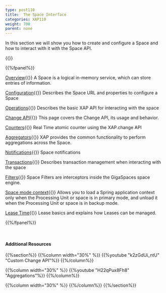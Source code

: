 ```yaml
---
type: post110
title:  The Space Interface
categories: XAP110
weight: 700
parent: none
---
```




In this section we will show you how to create and configure a Space and how to interact with it with the Space API.


{{<wbr>}}

{{%fpanel%}}

[Overview](./the-gigaspace-interface.html){{<wbr>}}
A Space is a logical in-memory service, which can store entries of information.

[Configuration](./the-space-configuration.html){{<wbr>}}
Describes the Space URL and properties to configure a Space

[Operations](./the-space-operations.html){{<wbr>}}
Describes the basic XAP API for interacting with the space

[Change API](./change-api-overview.html){{<wbr>}}
This page covers the Change API, its usage and behavior.

[Counters](./the-space-counters.html){{<wbr>}}
Real Time atomic counter using the XAP.change API

[Aggregators](./aggregators.html){{<wbr>}}
XAP provides the common functionality to perform aggregations across the Space.

[Notifications](./the-space-notifications.html){{<wbr>}}
Space notifications

[Transactions](./the-space-transactions.html){{<wbr>}}
Describes transaction management when interacting with the space

[Filters](./the-space-filters.html){{<wbr>}}
Space Filters are interceptors inside the GigaSpaces space engine.

[Space mode context](./space-mode-context-loader.html){{<wbr>}}
Allows you to load a Spring application context only when the Processing Unit or space is in primary mode, and unload it when the Processing Unit or space is in backup mode.

[Lease Time](./leases-automatic-expiration.html){{<wbr>}}
Lease basics and explains how Leases can be managed.

{{%/fpanel%}}


<br>

#### Additional Resources


{{%section%}}
{{%column width="30%"  %}}
{{%youtube "k2zGdUi_ntU"  "Custom Change API"%}}
{{%/column%}}

{{%column width="30%"  %}}
{{%youtube "H22qPux8Fh8"  "Aggregations"%}}
{{%/column%}}

{{%column width="30%"  %}}
{{%/column%}}
{{%/section%}}





